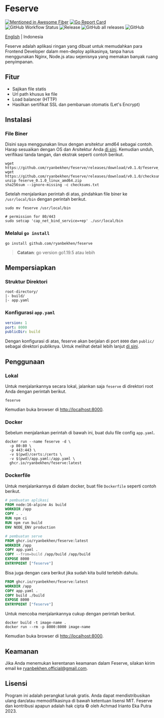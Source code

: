# Feserve

[![Mentioned in Awesome Fiber](https://awesome.re/mentioned-badge.svg)](https://github.com/gofiber/awesome-fiber#%EF%B8%8F-tools)
[![Go Report Card](https://goreportcard.com/badge/github.com/ryanbekhen/feserve)](https://goreportcard.com/report/github.com/ryanbekhen/feserve)
![GitHub Workflow Status](https://img.shields.io/github/actions/workflow/status/ryanbekhen/feserve/release.yml?style=flat-square)
![Release](https://img.shields.io/github/v/release/ryanbekhen/feserve?display_name=release&style=flat-square)
![GitHub all releases](https://img.shields.io/github/downloads/ryanbekhen/feserve/total?style=flat-square)
![GitHub](https://img.shields.io/github/license/ryanbekhen/feserve?style=flat-square)

[English](README.md) | Indonesia

Feserve adalah aplikasi ringan yang dibuat untuk memudahkan para Frontend Developer dalam men-deploy aplikasinya, tanpa harus menggunakan Nginx, Node.js atau sejenisnya yang memakan banyak ruang penyimpanan.

## Fitur

- Sajikan file statis
- Url path khusus ke file
- Load balancer (HTTP)
- Hasilkan sertifikat SSL dan pembaruan otomatis (Let's Encrypt)

## Instalasi

### File Biner

Disini saya menggunakan linux dengan arsitektur amd64 sebagai contoh. Harap sesuaikan dengan OS dan Arsitektur Anda [di sini](https://github.com/ryanbekhen/feserve/releases). Kemudian unduh, verifikasi tanda tangan, dan ekstrak seperti contoh berikut.

```shell
wget https://github.com/ryanbekhen/feserve/releases/download/v0.1.0/feserve_0.1.0_linux_amd64.zip
wget https://github.com/ryanbekhen/feserve/releases/download/v0.1.0/checksums.txt
unzip feserve_0.1.0_linux_amd64.zip 
sha256sum --ignore-missing -c checksums.txt
```

Setelah menjalankan perintah di atas, pindahkan file biner ke `/usr/local/bin` dengan perintah berikut.

```shell
sudo mv feserve /usr/local/bin

# permission for 80/443
sudo setcap 'cap_net_bind_service=+ep' ./usr/local/bin
```

### Melalui `go install`

```shell
go install github.com/ryanbekhen/feserve
```

> **Catatan**: go version go1.19.5 atau lebih

## Mempersiapkan

### Struktur Direktori

```text
root-directory/
|- build/
|- app.yaml
```

### Konfigurasi `app.yaml`

```yaml
version: 1
port: 8000
publicDir: build
```

Dengan konfigurasi di atas, feserve akan berjalan di port `8000` dan `public/` sebagai direktori publiknya. Untuk melihat detail lebih lanjut [di sini](docs/configuration-id.md).

## Penggunaan

### Lokal

Untuk menjalankannya secara lokal, jalankan saja `feserve` di direktori root Anda dengan perintah berikut.

```shell
feserve
```

Kemudian buka browser di <http://localhost:8000>.

### Docker

Sebelum menjalankan perintah di bawah ini, buat dulu file config `app.yaml`.

```shell
docker run --name feserve -d \
  -p 80:80 \
  -p 443:443 \
  -v $(pwd)/certs:/certs \
  -v $(pwd)/app.yaml:/app.yaml \
  ghcr.io/ryanbekhen/feserve:latest
```

### Dockerfile

Untuk menjalankannya di dalam docker, buat file `Dockerfile` seperti contoh berikut.

```Dockerfile
# pembuatan aplikasi
FROM node:16-alpine As build
WORKDIR /app
COPY . .
RUN npm ci 
RUN npm run build
ENV NODE_ENV production

# pembuatan serve
FROM ghcr.io/ryanbekhen/feserve:latest
WORKDIR /app
COPY app.yaml .
COPY --from=build /app/build /app/build
EXPOSE 8000
ENTRYPOINT ["feserve"]
```

Bisa juga dengan cara berikut jika sudah kita build terlebih dahulu.

```Dockerfile
FROM ghcr.io/ryanbekhen/feserve:latest
WORKDIR /app
COPY app.yaml .
COPY build ./build
EXPOSE 8000
ENTRYPOINT ["feserve"]
```

Untuk mencoba menjalankannya cukup dengan perintah berikut.

```shell
docker build -t image-name .
docker run --rm -p 8000:8000 image-name
```

Kemudian buka browser di <http://localhost:8000>.

## Keamanan

Jika Anda menemukan kerentanan keamanan dalam Feserve, silakan kirim email ke ryanbekhen.official@gmail.com.

## Lisensi

Program ini adalah perangkat lunak gratis. Anda dapat mendistribusikan ulang dan/atau memodifikasinya di bawah ketentuan lisensi MIT. Feserve dan kontribusi apapun adalah hak cipta © oleh Achmad Irianto Eka Putra 2023.
